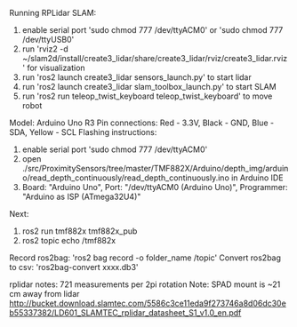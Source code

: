 Running RPLidar SLAM:
1. enable serial port 'sudo chmod 777 /dev/ttyACM0' or 'sudo chmod 777 /dev/ttyUSB0'
2. run 'rviz2 -d ~/slam2d/install/create3_lidar/share/create3_lidar/rviz/create3_lidar.rviz' for visualization
3. run 'ros2 launch create3_lidar sensors_launch.py' to start lidar
4. run 'ros2 launch create3_lidar slam_toolbox_launch.py' to start SLAM
5. run 'ros2 run teleop_twist_keyboard teleop_twist_keyboard' to move robot


Model: Arduino Uno R3
Pin connections: Red - 3.3V, Black - GND, Blue - SDA, Yellow - SCL
Flashing instructions:
1. enable serial port 'sudo chmod 777 /dev/ttyACM0'
2. open ./src/ProximitySensors/tree/master/TMF882X/Arduino/depth_img/arduino/read_depth_continuously/read_depth_continuously.ino in Arduino IDE
3. Board: "Arduino Uno", Port: "/dev/ttyACM0 (Arduino Uno)", Programmer: "Arduino as ISP (ATmega32U4)"

Next:
1. ros2 run tmf882x tmf882x_pub
2. ros2 topic echo /tmf882x 

Record ros2bag: 'ros2 bag record -o folder_name /topic'
Convert ros2bag to csv: 'ros2bag-convert xxxx.db3'

rplidar notes: 721 measurements per 2pi rotation
Note: SPAD mount is ~21 cm away from lidar
http://bucket.download.slamtec.com/5586c3ce11eda9f273746a8d06dc30eb55337382/LD601_SLAMTEC_rplidar_datasheet_S1_v1.0_en.pdf